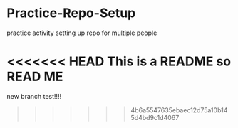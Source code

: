 # Practice-Repo-Setup
practice activity setting up repo for multiple people


<<<<<<< HEAD
This is a README so READ ME
=======

new branch test!!!!
>>>>>>> 4b6a5547635ebaec12d75a10b145d4bd9c1d4067

